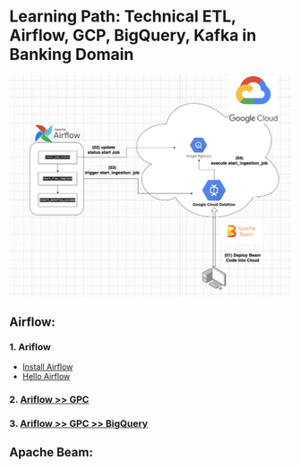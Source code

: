 # Learning Path: Technical ETL, Airflow, GCP, BigQuery, Kafka in Banking Domain

![image](./image-2023-06-05-14-20-22-087.png)

## Airflow:

### 1. Ariflow
- [Install Airflow](./00-install/install.md)
- [Hello Airflow](./00-install/hello.md)

### 2. [Ariflow >> GPC](./02-gpc/02-gpc.mds)

### 3. [Ariflow >> GPC >> BigQuery](./03-gpc-bigquery/03-gpc-bigquery.md)



## Apache Beam:
